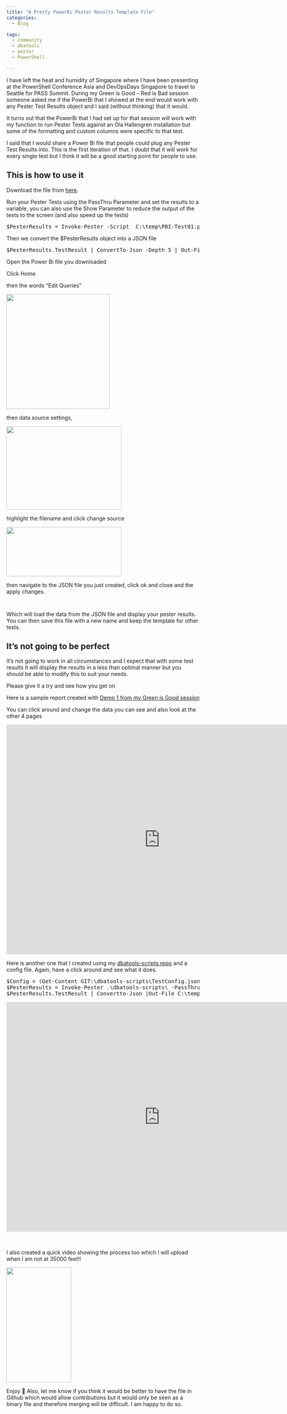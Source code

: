 ```yaml
---
title: "A Pretty PowerBi Pester Results Template File"
categories:
  - Blog

tags:
  - community
  - dbatools
  - pester
  - PowerShell

---
```

<P>I have left the heat and humidity of Singapore where I have been presenting at the PowerShell Conference Asia and DevOpsDays Singapore to travel to Seattle for PASS Summit. During my Green is Good – Red is Bad session someone asked me if the PowerBi that I showed at the end would work with any Pester Test Results object and I said (without thinking) that it would.</P>
<P>It turns out that the PowerBi that I had set up for that session will work with my function to run Pester Tests against an Ola Hallengren installation but some of the formatting and custom columns were specific to that test.</P>
<P>I said that I would share a Power Bi file that people could plug any Pester Test Results into. This is the first iteration of that. I doubt that it will work for every single test but I think it will be a good starting point for people to use.</P>
<H2>This is how to use it</H2>
<P>Download the file from <A href="https://1drv.ms/u/s!Ah9eXQJC3wLIpMUMfLsr37Y72EdNpw" rel=noopener target=_blank>here</A>.</P>
<P>Run your Pester Tests using the PassThru Parameter and set the results to a variable, you can also use the Show Parameter to reduce the output of the tests to the screen (and also speed up the tests)</P><PRE title="Setting Pester Results to a variable and then coverting to JSON" class="lang:ps decode:true">$PesterResults = Invoke-Pester -Script  C:\temp\PBI-Test01.ps1 -Show Summary -PassThru
</PRE>
<P>Then we convert the $PesterResults object into a JSON file</P><PRE class="lang:ps decode:true">$PesterResults.TestResult | ConvertTo-Json -Depth 5 | Out-File C:\temp\pbi-test.json</PRE>
<P>Open the Power Bi file you downloaded</P>
<P>Click Home</P>
<P>then the words “Edit Queries”</P>
<P><IMG class="alignnone size-medium wp-image-8272" alt="" src="https://blog.robsewell.com/assets/uploads/2017/10/2017-10-28_20-22-37.png?resize=269%2C300&amp;ssl=1" width=269 height=300 sizes="(max-width: 269px) 100vw, 269px" data-recalc-dims="1" srcset="https://blog.robsewell.com/assets/uploads/2017/10/2017-10-28_20-22-37.png?resize=269%2C300&amp;ssl=1 269w,https://blog.robsewell.com/assets/uploads/2017/10/2017-10-28_20-22-37.png?w=364&amp;ssl=1 364w" loading="lazy" data-large-file="https://blog.robsewell.com/assets/uploads/2017/10/2017-10-28_20-22-37.png?fit=364%2C406&amp;ssl=1" data-medium-file="https://blog.robsewell.com/assets/uploads/2017/10/2017-10-28_20-22-37.png?fit=269%2C300&amp;ssl=1" data-image-description="" data-image-title="2017-10-28_20-22-37" data-image-meta='{"aperture":"0","credit":"","camera":"","caption":"","created_timestamp":"0","copyright":"","focal_length":"0","iso":"0","shutter_speed":"0","title":"","orientation":"0"}' data-comments-opened="1" data-orig-size="364,406" data-orig-file="https://blog.robsewell.com/assets/uploads/2017/10/2017-10-28_20-22-37.png?fit=364%2C406&amp;ssl=1" data-permalink="https://blog.robsewell.com/2017-10-28_20-22-37/" data-attachment-id="8272"></P>
<P>then data source settings,</P>
<P><IMG class="alignnone size-medium wp-image-8273" alt="" src="https://blog.robsewell.com/assets/uploads/2017/10/2017-10-28_20-24-50.png?resize=300%2C218&amp;ssl=1" width=300 height=218 sizes="(max-width: 300px) 100vw, 300px" data-recalc-dims="1" srcset="https://blog.robsewell.com/assets/uploads/2017/10/2017-10-28_20-24-50.png?resize=300%2C218&amp;ssl=1 300w,https://blog.robsewell.com/assets/uploads/2017/10/2017-10-28_20-24-50.png?resize=768%2C558&amp;ssl=1 768w,https://blog.robsewell.com/assets/uploads/2017/10/2017-10-28_20-24-50.png?resize=1024%2C744&amp;ssl=1 1024w,https://blog.robsewell.com/assets/uploads/2017/10/2017-10-28_20-24-50.png?w=1994&amp;ssl=1 1994w,https://blog.robsewell.com/assets/uploads/2017/10/2017-10-28_20-24-50.png?w=1260&amp;ssl=1 1260w,https://blog.robsewell.com/assets/uploads/2017/10/2017-10-28_20-24-50.png?w=1890&amp;ssl=1 1890w" loading="lazy" data-large-file="https://blog.robsewell.com/assets/uploads/2017/10/2017-10-28_20-24-50.png?fit=630%2C458&amp;ssl=1" data-medium-file="https://blog.robsewell.com/assets/uploads/2017/10/2017-10-28_20-24-50.png?fit=300%2C218&amp;ssl=1" data-image-description="" data-image-title="2017-10-28_20-24-50" data-image-meta='{"aperture":"0","credit":"","camera":"","caption":"","created_timestamp":"0","copyright":"","focal_length":"0","iso":"0","shutter_speed":"0","title":"","orientation":"0"}' data-comments-opened="1" data-orig-size="1994,1449" data-orig-file="https://blog.robsewell.com/assets/uploads/2017/10/2017-10-28_20-24-50.png?fit=1994%2C1449&amp;ssl=1" data-permalink="https://blog.robsewell.com/2017-10-28_20-24-50/" data-attachment-id="8273"></P>
<P>highlight the filename and click change source</P>
<P><IMG class="alignnone size-medium wp-image-8274" alt="" src="https://blog.robsewell.com/assets/uploads/2017/10/2017-10-28_20-26-17.png?resize=300%2C129&amp;ssl=1" width=300 height=129 sizes="(max-width: 300px) 100vw, 300px" data-recalc-dims="1" srcset="https://blog.robsewell.com/assets/uploads/2017/10/2017-10-28_20-26-17.png?resize=300%2C129&amp;ssl=1 300w,https://blog.robsewell.com/assets/uploads/2017/10/2017-10-28_20-26-17.png?resize=768%2C330&amp;ssl=1 768w,https://blog.robsewell.com/assets/uploads/2017/10/2017-10-28_20-26-17.png?resize=1024%2C440&amp;ssl=1 1024w,https://blog.robsewell.com/assets/uploads/2017/10/2017-10-28_20-26-17.png?w=1744&amp;ssl=1 1744w,https://blog.robsewell.com/assets/uploads/2017/10/2017-10-28_20-26-17.png?w=1260&amp;ssl=1 1260w" loading="lazy" data-large-file="https://blog.robsewell.com/assets/uploads/2017/10/2017-10-28_20-26-17.png?fit=630%2C271&amp;ssl=1" data-medium-file="https://blog.robsewell.com/assets/uploads/2017/10/2017-10-28_20-26-17.png?fit=300%2C129&amp;ssl=1" data-image-description="" data-image-title="2017-10-28_20-26-17" data-image-meta='{"aperture":"0","credit":"","camera":"","caption":"","created_timestamp":"0","copyright":"","focal_length":"0","iso":"0","shutter_speed":"0","title":"","orientation":"0"}' data-comments-opened="1" data-orig-size="1744,749" data-orig-file="https://blog.robsewell.com/assets/uploads/2017/10/2017-10-28_20-26-17.png?fit=1744%2C749&amp;ssl=1" data-permalink="https://blog.robsewell.com/2017-10-28_20-26-17/" data-attachment-id="8274"></P>
<P>then navigate to the JSON file you just created, click ok and close and the apply changes.</P>
<P><IMG class="alignnone size-medium wp-image-8275" alt="" src="https://blog.robsewell.com/assets/uploads/2017/10/2017-10-28_20-29-14.png?resize=300%2C14&amp;ssl=1" width=300 height=14 sizes="(max-width: 300px) 100vw, 300px" data-recalc-dims="1" srcset="https://blog.robsewell.com/assets/uploads/2017/10/2017-10-28_20-29-14.png?resize=300%2C14&amp;ssl=1 300w,https://blog.robsewell.com/assets/uploads/2017/10/2017-10-28_20-29-14.png?resize=768%2C36&amp;ssl=1 768w,https://blog.robsewell.com/assets/uploads/2017/10/2017-10-28_20-29-14.png?resize=1024%2C48&amp;ssl=1 1024w,https://blog.robsewell.com/assets/uploads/2017/10/2017-10-28_20-29-14.png?w=1342&amp;ssl=1 1342w,https://blog.robsewell.com/assets/uploads/2017/10/2017-10-28_20-29-14.png?w=1260&amp;ssl=1 1260w" loading="lazy" data-large-file="https://blog.robsewell.com/assets/uploads/2017/10/2017-10-28_20-29-14.png?fit=630%2C30&amp;ssl=1" data-medium-file="https://blog.robsewell.com/assets/uploads/2017/10/2017-10-28_20-29-14.png?fit=300%2C14&amp;ssl=1" data-image-description="" data-image-title="2017-10-28_20-29-14" data-image-meta='{"aperture":"0","credit":"","camera":"","caption":"","created_timestamp":"0","copyright":"","focal_length":"0","iso":"0","shutter_speed":"0","title":"","orientation":"0"}' data-comments-opened="1" data-orig-size="1342,63" data-orig-file="https://blog.robsewell.com/assets/uploads/2017/10/2017-10-28_20-29-14.png?fit=1342%2C63&amp;ssl=1" data-permalink="https://blog.robsewell.com/2017-10-28_20-29-14/" data-attachment-id="8275"></P>
<P>Which will load the data from the JSON file and display your pester results. You can then save this file with a new name and keep the template for other tests.</P>
<H2>It’s not going to be perfect</H2>
<P>It’s not going to work in all circumstances and I expect that with some test results it will display the results in a less than optimal manner but you should be able to modify this to suit your needs.</P>
<P>Please give it a try and see how you get on</P>
<P>Here is a sample report created with <A href="https://github.com/SQLDBAWithABeard/Presentations/tree/master/PSConfAsia%202017%20-%20Green%20is%20Good%20Red%20is%20Bad" rel=noopener target=_blank>Demo 1 from my Green is Good session </A></P>
<P>You can click around and change the data you can see and also look at the other 4 pages</P>
<P><IFRAME height=600 src="https://app.powerbi.com/view?r=eyJrIjoiNjA2ZjhlOTMtODJiNi00ZTNjLWE0NWUtMDczMmI1ZGYyYzk3IiwidCI6ImIxMjIyNDdlLTFlYmYtNGI1Mi1iMzA5LWMyYWE3NDM2ZmM2YiIsImMiOjh9" frameBorder=0 width=800 allowfullscreen="allowfullscreen"></IFRAME></P>
<P>Here is another one that I created using my <A href="https://github.com/SQLDBAWithABeard/dbatools-scripts" rel=noopener target=_blank>dbatools-scripts repo</A> and a config file. Again, have a click around and see what it does.</P><PRE class="lang:ps decode:true">$Config = (Get-Content GIT:\dbatools-scripts\TestConfig.json) -join "`n" | ConvertFrom-Json
$PesterResults = Invoke-Pester .\dbatools-scripts\ -PassThru
$PesterResults.TestResult | Convertto-Json |Out-File C:\temp\dbatools-scripts-pester.json</PRE>
<P><IFRAME height=600 src="https://app.powerbi.com/view?r=eyJrIjoiNjkyMDkxMzgtMzI3YS00NjAxLTg3YzQtNTZhMDQ5YTc2NWVhIiwidCI6ImIxMjIyNDdlLTFlYmYtNGI1Mi1iMzA5LWMyYWE3NDM2ZmM2YiIsImMiOjh9" frameBorder=0 width=800 allowfullscreen="allowfullscreen"></IFRAME></P>
<P>&nbsp;</P>
<P>I also created a quick video showing the process too which I will upload when I am not at 35000 feet!!</P>
<P><IMG class="alignnone size-medium wp-image-8278" alt="" src="https://blog.robsewell.com/assets/uploads/2017/10/20171030_000001-e1509289665780-169x300.jpg?resize=169%2C300&amp;ssl=1" width=169 height=300 sizes="(max-width: 169px) 100vw, 169px" data-recalc-dims="1" srcset="https://blog.robsewell.com/assets/uploads/2017/10/20171030_000001-e1509289665780.jpg?resize=169%2C300&amp;ssl=1 169w,https://blog.robsewell.com/assets/uploads/2017/10/20171030_000001-e1509289665780.jpg?resize=768%2C1365&amp;ssl=1 768w,https://blog.robsewell.com/assets/uploads/2017/10/20171030_000001-e1509289665780.jpg?resize=576%2C1024&amp;ssl=1 576w,https://blog.robsewell.com/assets/uploads/2017/10/20171030_000001-e1509289665780.jpg?w=1260&amp;ssl=1 1260w,https://blog.robsewell.com/assets/uploads/2017/10/20171030_000001-e1509289665780.jpg?w=1890&amp;ssl=1 1890w" loading="lazy" data-large-file="https://blog.robsewell.com/assets/uploads/2017/10/20171030_000001-e1509289665780.jpg?fit=576%2C1024&amp;ssl=1" data-medium-file="https://blog.robsewell.com/assets/uploads/2017/10/20171030_000001-e1509289665780.jpg?fit=169%2C300&amp;ssl=1" data-image-description="" data-image-title="20171030_000001" data-image-meta='{"aperture":"1.7","credit":"","camera":"SM-G955F","caption":"","created_timestamp":"1509321601","copyright":"","focal_length":"4.2","iso":"80","shutter_speed":"0.02","title":"","orientation":"6"}' data-comments-opened="1" data-orig-size="2268,4032" data-orig-file="https://blog.robsewell.com/assets/uploads/2017/10/20171030_000001-e1509289665780.jpg?fit=2268%2C4032&amp;ssl=1" data-permalink="https://blog.robsewell.com/20171030_000001/" data-attachment-id="8278"></P>
<P>Enjoy 🙂 Also, let me know if you think it would be better to have the file in Github which would allow contributions but it would only be seen as a binary file and therefore merging will be difficult. I am happy to do so.</P>

